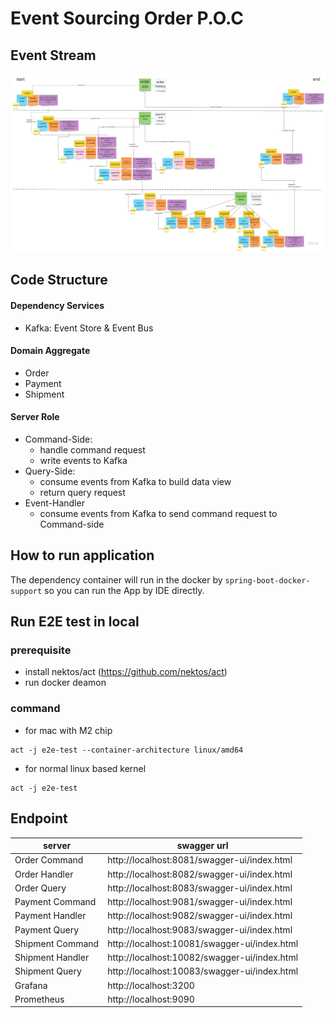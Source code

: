 # Event Sourcing Order P.O.C
## Event Stream
![event storm result](./doc-image/event_storming_result.jpg)
    
## Code Structure
#### Dependency Services
- Kafka: Event Store & Event Bus
#### Domain Aggregate
- Order
- Payment
- Shipment
#### Server Role
- Command-Side: 
  - handle command request 
  - write events to Kafka
- Query-Side: 
  - consume events from Kafka to build data view
  - return query request
- Event-Handler
  - consume events from Kafka to send command request to Command-side

## How to run application

The dependency container will run in the docker by `spring-boot-docker-support`
so you can run the App by IDE directly.


## Run E2E test in local

### prerequisite
- install nektos/act (https://github.com/nektos/act)
- run docker deamon
### command
- for mac with M2 chip
```
act -j e2e-test --container-architecture linux/amd64
```
- for normal linux based kernel
```
act -j e2e-test
```

## Endpoint

| server           | swagger url                                  |
|------------------|----------------------------------------------|
| Order Command    | http://localhost:8081/swagger-ui/index.html  |
| Order Handler    | http://localhost:8082/swagger-ui/index.html  |
| Order Query      | http://localhost:8083/swagger-ui/index.html  |
| Payment Command  | http://localhost:9081/swagger-ui/index.html  |
| Payment Handler  | http://localhost:9082/swagger-ui/index.html  |
| Payment Query    | http://localhost:9083/swagger-ui/index.html  |
| Shipment Command | http://localhost:10081/swagger-ui/index.html |
| Shipment Handler | http://localhost:10082/swagger-ui/index.html |
| Shipment Query   | http://localhost:10083/swagger-ui/index.html |
| Grafana          | http://localhost:3200                        |
| Prometheus       | http://localhost:9090                        |
